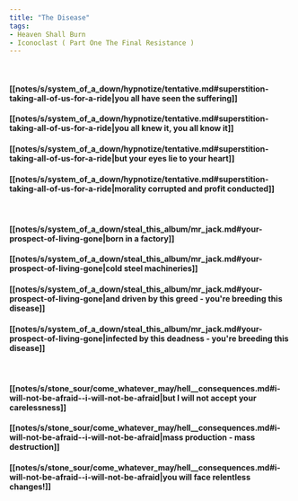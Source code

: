 ```yaml
---
title: "The Disease"
tags:
- Heaven Shall Burn
- Iconoclast ( Part One The Final Resistance )
---
```

&nbsp;
#### [[notes/s/system_of_a_down/hypnotize/tentative.md#superstition-taking-all-of-us-for-a-ride|you all have seen the suffering]]
#### [[notes/s/system_of_a_down/hypnotize/tentative.md#superstition-taking-all-of-us-for-a-ride|you all knew it, you all know it]]
#### [[notes/s/system_of_a_down/hypnotize/tentative.md#superstition-taking-all-of-us-for-a-ride|but your eyes lie to your heart]]
#### [[notes/s/system_of_a_down/hypnotize/tentative.md#superstition-taking-all-of-us-for-a-ride|morality corrupted and profit conducted]]
&nbsp;
#### [[notes/s/system_of_a_down/steal_this_album/mr_jack.md#your-prospect-of-living-gone|born in a factory]]
#### [[notes/s/system_of_a_down/steal_this_album/mr_jack.md#your-prospect-of-living-gone|cold steel machineries]]
#### [[notes/s/system_of_a_down/steal_this_album/mr_jack.md#your-prospect-of-living-gone|and driven by this greed - you're breeding this disease]]
#### [[notes/s/system_of_a_down/steal_this_album/mr_jack.md#your-prospect-of-living-gone|infected by this deadness - you're breeding this disease]]
&nbsp;
#### [[notes/s/stone_sour/come_whatever_may/hell__consequences.md#i-will-not-be-afraid--i-will-not-be-afraid|but I will not accept your carelessness]]
#### [[notes/s/stone_sour/come_whatever_may/hell__consequences.md#i-will-not-be-afraid--i-will-not-be-afraid|mass production - mass destruction]]
#### [[notes/s/stone_sour/come_whatever_may/hell__consequences.md#i-will-not-be-afraid--i-will-not-be-afraid|you will face relentless changes!]]
